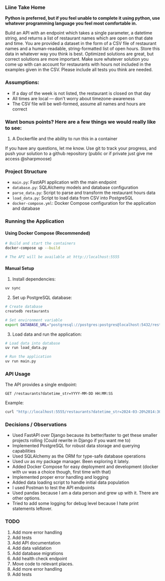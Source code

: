 ### Liine Take Home 

__Python is preferred, but if you feel unable to complete it using python, use whatever programming language you feel most comfortable in.__

Build an API with an endpoint which takes a single parameter, a datetime string, and returns a list of restaurant names which are open on that date and time. You are provided a dataset in the form of a CSV file of restaurant names and a human-readable, string-formatted list of open hours. Store this data in whatever way you think is best. Optimized solutions are great, but correct solutions are more important. Make sure whatever solution you come up with can account for restaurants with hours not included in the examples given in the CSV. Please include all tests you think are needed.

### Assumptions:
* If a day of the week is not listed, the restaurant is closed on that day
* All times are local — don't worry about timezone-awareness
* The CSV file will be well-formed, assume all names and hours are correct

### Want bonus points? Here are a few things we would really like to see:
1. A Dockerfile and the ability to run this in a container

If you have any questions, let me know. Use git to track your progress, and push your solution to a github repository (public or if private just give me access @sharpmoose)

### Project Structure
- `main.py`: FastAPI application with the main endpoint
- `database.py`: SQLAlchemy models and database configuration
- `parse_data.py`: Script to parse and transform the restaurant hours data
- `load_data.py`: Script to load data from CSV into PostgreSQL
- `docker-compose.yml`: Docker Compose configuration for the application and database

### Running the Application

#### Using Docker Compose (Recommended)
```bash
# Build and start the containers
docker-compose up --build

# The API will be available at http://localhost:5555
```

#### Manual Setup
1. Install dependencies:
```bash
uv sync
```

2. Set up PostgreSQL database:
```bash
# Create database
createdb restaurants

# Set environment variable
export DATABASE_URL="postgresql://postgres:postgres@localhost:5432/restaurants"
```

3. Load data and run the application:
```bash
# Load data into database
uv run load_data.py

# Run the application
uv run main.py
```

### API Usage
The API provides a single endpoint:

```
GET /restaurants?datetime_str=YYYY-MM-DD HH:MM:SS
```

Example:
```bash
curl "http://localhost:5555/restaurants?datetime_str=2024-03-20%2014:30:00"
```

### Decisions / Observations

- Used FastAPI over Django because its better/faster to get these smaller projects rolling (Could rewrite in Django if you want me to)
- Implemented PostgreSQL for robust data storage and querying capabilities
- Used SQLAlchemy as the ORM for type-safe database operations
- Used uv as my package manager. Been exploring it lately.
- Added Docker Compose for easy deployment and development (docker with uv was a choice though, first time with that)
- Implemented proper error handling and logging
- Added data loading script to handle initial data population
- I used Postman to test the API endpoints
- Used pandas because I am a data person and grew up with it. There are other options.
- Tried to add some logging for debug level because I hate print statements leftover.

### TODO
1. Add more error handling
1. Add tests
1. Add API documentation
1. Add data validation
1. Add database migrations
1. Add health check endpoint
1. Move code to relevant places.
1. Add more error handling
1. Add tests
